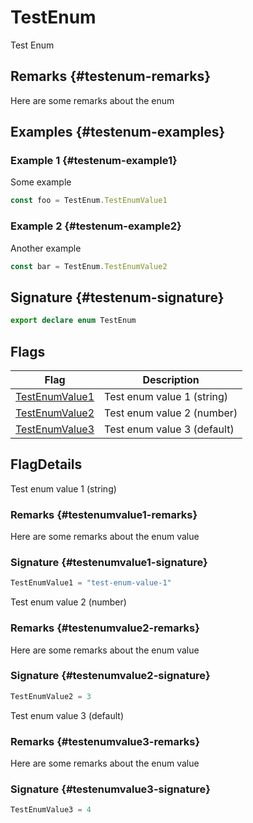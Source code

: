 # TestEnum

Test Enum

## Remarks {#testenum-remarks}

Here are some remarks about the enum

## Examples {#testenum-examples}

### Example 1 {#testenum-example1}

Some example

```typescript
const foo = TestEnum.TestEnumValue1
```

### Example 2 {#testenum-example2}

Another example

```ts
const bar = TestEnum.TestEnumValue2
```

## Signature {#testenum-signature}

```typescript
export declare enum TestEnum 
```

## Flags

|  Flag | Description |
|  --- | --- |
|  [TestEnumValue1](docs/simple-suite-test/testenum-testenumvalue1-enummember) | Test enum value 1 (string) |
|  [TestEnumValue2](docs/simple-suite-test/testenum-testenumvalue2-enummember) | Test enum value 2 (number) |
|  [TestEnumValue3](docs/simple-suite-test/testenum-testenumvalue3-enummember) | Test enum value 3 (default) |

## FlagDetails

Test enum value 1 (string)

### Remarks {#testenumvalue1-remarks}

Here are some remarks about the enum value

### Signature {#testenumvalue1-signature}

```typescript
TestEnumValue1 = "test-enum-value-1"
```
Test enum value 2 (number)

### Remarks {#testenumvalue2-remarks}

Here are some remarks about the enum value

### Signature {#testenumvalue2-signature}

```typescript
TestEnumValue2 = 3
```
Test enum value 3 (default)

### Remarks {#testenumvalue3-remarks}

Here are some remarks about the enum value

### Signature {#testenumvalue3-signature}

```typescript
TestEnumValue3 = 4
```